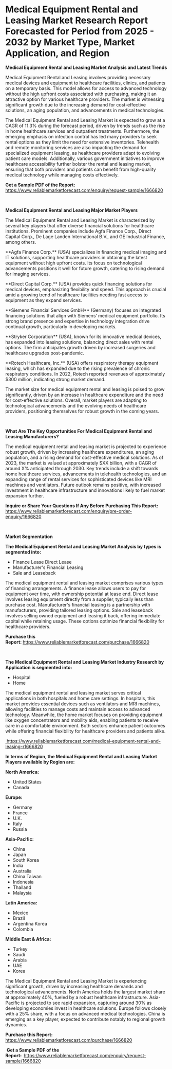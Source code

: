 <p><h1>Medical Equipment Rental and Leasing Market Research Report Forecasted for Period from 2025 -  2032 by Market Type, Market Application, and Region</h1></p><p><strong>Medical Equipment Rental and Leasing Market Analysis and Latest Trends</strong></p>
<p><p>Medical Equipment Rental and Leasing involves providing necessary medical devices and equipment to healthcare facilities, clinics, and patients on a temporary basis. This model allows for access to advanced technology without the high upfront costs associated with purchasing, making it an attractive option for various healthcare providers. The market is witnessing significant growth due to the increasing demand for cost-effective solutions, an aging population, and advancements in medical technologies.</p><p>The Medical Equipment Rental and Leasing Market is expected to grow at a CAGR of 11.3% during the forecast period, driven by trends such as the rise in home healthcare services and outpatient treatments. Furthermore, the emerging emphasis on infection control has led many providers to seek rental options as they limit the need for extensive inventories. Telehealth and remote monitoring services are also impacting the demand for specialized equipment leasing, as healthcare providers adapt to evolving patient care models. Additionally, various government initiatives to improve healthcare accessibility further bolster the rental and leasing market, ensuring that both providers and patients can benefit from high-quality medical technology while managing costs effectively.</p></p>
<p><strong>Get a Sample PDF of the Report:&nbsp;</strong> <a href="https://www.reliablemarketforecast.com/enquiry/request-sample/1666820?utm_campaign=1885&utm_medium=2&utm_source=Github&utm_content=ia&utm_term=16042025&utm_id=medical-equipment-rental-and-leasing">https://www.reliablemarketforecast.com/enquiry/request-sample/1666820</a></p>
<p>&nbsp;</p>
<p><strong>Medical Equipment Rental and Leasing Major Market Players</strong></p>
<p><p>The Medical Equipment Rental and Leasing Market is characterized by several key players that offer diverse financial solutions for healthcare institutions. Prominent companies include Agfa Finance Corp., Direct Capital Corp., De Lage Landen International B.V., and GE Industrial Finance, among others.</p><p>**Agfa Finance Corp.** (USA) specializes in financing medical imaging and IT solutions, supporting healthcare providers in obtaining the latest equipment without high upfront costs. Its focus on technological advancements positions it well for future growth, catering to rising demand for imaging services.</p><p>**Direct Capital Corp.** (USA) provides quick financing solutions for medical devices, emphasizing flexibility and speed. This approach is crucial amid a growing trend of healthcare facilities needing fast access to equipment as they expand services.</p><p>**Siemens Financial Services GmbH** (Germany) focuses on integrated financing solutions that align with Siemens’ medical equipment portfolio. Its strong brand presence and expertise in technology integration drive continual growth, particularly in developing markets.</p><p>**Stryker Corporation** (USA), known for its innovative medical devices, has expanded into leasing solutions, balancing direct sales with rental options. The firm anticipates growth driven by increased surgeries and healthcare upgrades post-pandemic.</p><p>**Rotech Healthcare, Inc.** (USA) offers respiratory therapy equipment leasing, which has expanded due to the rising prevalence of chronic respiratory conditions. In 2022, Rotech reported revenues of approximately $300 million, indicating strong market demand.</p><p>The market size for medical equipment rental and leasing is poised to grow significantly, driven by an increase in healthcare expenditure and the need for cost-effective solutions. Overall, market players are adapting to technological advancements and the evolving needs of healthcare providers, positioning themselves for robust growth in the coming years.</p></p>
<p>&nbsp;</p>
<p><strong>What Are The Key Opportunities For Medical Equipment Rental and Leasing Manufacturers?</strong></p>
<p><p>The medical equipment rental and leasing market is projected to experience robust growth, driven by increasing healthcare expenditures, an aging population, and a rising demand for cost-effective medical solutions. As of 2023, the market is valued at approximately $XX billion, with a CAGR of around X% anticipated through 2030. Key trends include a shift towards home healthcare services, advancements in telehealth technologies, and an expanding range of rental services for sophisticated devices like MRI machines and ventilators. Future outlook remains positive, with increased investment in healthcare infrastructure and innovations likely to fuel market expansion further.</p></p>
<p><strong>Inquire or Share Your Questions If Any Before Purchasing This Report:</strong> <a href="https://www.reliablemarketforecast.com/enquiry/pre-order-enquiry/1666820?utm_campaign=1885&utm_medium=2&utm_source=Github&utm_content=ia&utm_term=16042025&utm_id=medical-equipment-rental-and-leasing">https://www.reliablemarketforecast.com/enquiry/pre-order-enquiry/1666820</a></p>
<p>&nbsp;</p>
<p><strong>Market Segmentation</strong></p>
<p><strong>The Medical Equipment Rental and Leasing Market Analysis by types is segmented into:</strong></p>
<p><ul><li>Finance Lease Direct Lease</li><li>Manufacturer's Financial Leasing</li><li>Sale and Leaseback</li></ul></p>
<p><p>The medical equipment rental and leasing market comprises various types of financing arrangements. A finance lease allows users to pay for equipment over time, with ownership potential at lease end. Direct lease involves leasing equipment directly from a supplier, typically less than purchase cost. Manufacturer's financial leasing is a partnership with manufacturers, providing tailored leasing options. Sale and leaseback involves selling owned equipment and leasing it back, offering immediate capital while retaining usage. These options optimize financial flexibility for healthcare providers.</p></p>
<p><strong>Purchase this Report:&nbsp;</strong><a href="https://www.reliablemarketforecast.com/purchase/1666820?utm_campaign=1885&utm_medium=2&utm_source=Github&utm_content=ia&utm_term=16042025&utm_id=medical-equipment-rental-and-leasing">https://www.reliablemarketforecast.com/purchase/1666820</a></p>
<p>&nbsp;</p>
<p><strong>The Medical Equipment Rental and Leasing Market Industry Research by Application is segmented into:</strong></p>
<p><ul><li>Hospital</li><li>Home</li></ul></p>
<p><p>The medical equipment rental and leasing market serves critical applications in both hospitals and home care settings. In hospitals, this market provides essential devices such as ventilators and MRI machines, allowing facilities to manage costs and maintain access to advanced technology. Meanwhile, the home market focuses on providing equipment like oxygen concentrators and mobility aids, enabling patients to receive care in a comfortable environment. Both sectors enhance patient outcomes while offering financial flexibility for healthcare providers and patients alike.</p></p>
<p><a href="https://www.reliablemarketforecast.com/medical-equipment-rental-and-leasing-r1666820?utm_campaign=1885&utm_medium=2&utm_source=Github&utm_content=ia&utm_term=16042025&utm_id=medical-equipment-rental-and-leasing">&nbsp;https://www.reliablemarketforecast.com/medical-equipment-rental-and-leasing-r1666820</a></p>
<p><strong>In terms of Region, the Medical Equipment Rental and Leasing Market Players available by Region are:</strong></p>
<p>
    <p> <strong> North America: </strong>
        <ul>
            <li>United States</li>
            <li>Canada</li>
        </ul>
        </p> 
    <p> <strong> Europe: </strong>
        <ul>
            <li>Germany</li>
            <li>France</li>
            <li>U.K.</li>
            <li>Italy</li>
            <li>Russia</li>
        </ul>
        </p> 
    <p> <strong> Asia-Pacific: </strong>
        <ul>
            <li>China</li>
            <li>Japan</li>
            <li>South Korea</li>
            <li>India</li>
            <li>Australia</li>
            <li>China Taiwan</li>
            <li>Indonesia</li>
            <li>Thailand</li>
            <li>Malaysia</li>
        </ul>
        </p> 
    <p> <strong> Latin America: </strong>
        <ul>
            <li>Mexico</li>
            <li>Brazil</li>
            <li>Argentina Korea</li>
            <li>Colombia</li>
        </ul>
        </p> 
    <p> <strong> Middle East & Africa: </strong>
        <ul>
            <li>Turkey</li>
            <li>Saudi</li>
            <li>Arabia</li>
            <li>UAE</li>
            <li>Korea</li>
        </ul>
    </p>
    </p>
<p><p>The Medical Equipment Rental and Leasing Market is experiencing significant growth, driven by increasing healthcare demands and technological advancements. North America holds the largest market share at approximately 40%, fueled by a robust healthcare infrastructure. Asia-Pacific is projected to see rapid expansion, capturing around 30% as developing economies invest in healthcare solutions. Europe follows closely with a 25% share, with a focus on advanced medical technologies. China is emerging as a key player, expected to contribute notably to regional growth dynamics.</p></p>
<p><strong>Purchase this Report: </strong><a href="https://www.reliablemarketforecast.com/purchase/1666820?utm_campaign=1885&utm_medium=2&utm_source=Github&utm_content=ia&utm_term=16042025&utm_id=medical-equipment-rental-and-leasing">https://www.reliablemarketforecast.com/purchase/1666820</a></p>
<p>&nbsp;<strong>Get a Sample PDF of the Report:&nbsp;&nbsp;</strong><a href="https://www.reliablemarketforecast.com/enquiry/request-sample/1666820?utm_campaign=1885&utm_medium=2&utm_source=Github&utm_content=ia&utm_term=16042025&utm_id=medical-equipment-rental-and-leasing">https://www.reliablemarketforecast.com/enquiry/request-sample/1666820</a></p>
<p><strong></strong></p>
<p><p></p><p></p><p></p></p>